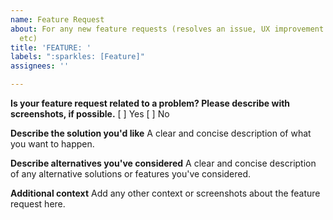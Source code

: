 ```yaml
---
name: Feature Request
about: For any new feature requests (resolves an issue, UX improvement or addition,
  etc)
title: 'FEATURE: '
labels: ":sparkles: [Feature]"
assignees: ''

---
```


**Is your feature request related to a problem? Please describe with screenshots, if possible.**
[ ] Yes
[ ] No

**Describe the solution you'd like**
A clear and concise description of what you want to happen.

**Describe alternatives you've considered**
A clear and concise description of any alternative solutions or features you've considered.

**Additional context**
Add any other context or screenshots about the feature request here.
